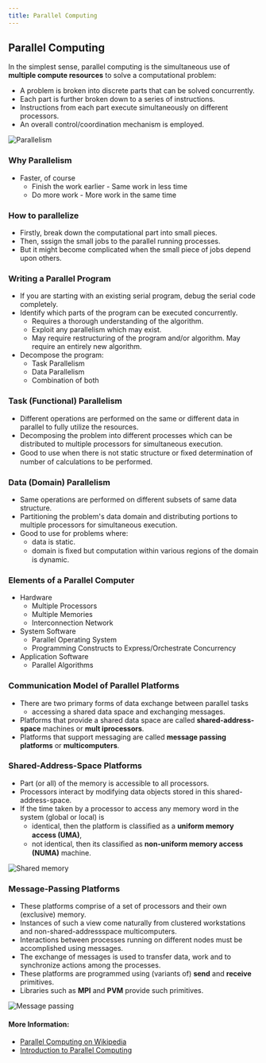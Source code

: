 ```yaml
---
title: Parallel Computing
---
```

## Parallel Computing

In the simplest sense, parallel computing is the simultaneous use of **multiple compute resources** to solve a computational problem:
  - A problem is broken into discrete parts that can be solved concurrently.
  - Each part is further broken down to a series of instructions.
  - Instructions from each part execute simultaneously on different processors.
  - An overall control/coordination mechanism is employed.

![Parallelism](https://computing.llnl.gov/tutorials/parallel_comp/images/parallelProblem.gif)

### Why Parallelism
- Faster, of course
  - Finish the work earlier - Same work in less time
  - Do more work - More work in the same time

### How to parallelize
- Firstly, break down the computational part into small pieces.
- Then, sssign the small jobs to the parallel running processes.
- But it might become complicated when the small piece of jobs depend upon others.
 
### Writing a Parallel Program
- If you are starting with an existing serial program, debug the serial code completely.
- Identify which parts of the program can be executed concurrently.
  - Requires a thorough understanding of the algorithm.
  - Exploit any parallelism which may exist.
  - May require restructuring of the program and/or algorithm. May require an entirely new algorithm.
- Decompose the program:
  - Task Parallelism
  - Data Parallelism
  - Combination of both
 
### Task (Functional) Parallelism
- Different operations are performed on the same or different data in parallel to fully utilize the resources. 
- Decomposing the problem into different processes which can be distributed to multiple processors for simultaneous execution.
- Good to use when there is not static structure or ﬁxed determination of number of calculations to be performed.

### Data (Domain) Parallelism
- Same operations are performed on different subsets of same data structure.
- Partitioning the problem's data domain and distributing portions to multiple processors for simultaneous execution.
- Good to use for problems where:
  - data is static.
  - domain is ﬁxed but computation within various regions of the domain is dynamic.

### Elements of a Parallel Computer
- Hardware
  - Multiple Processors
  - Multiple Memories 
  - Interconnection Network
- System Software
  - Parallel Operating System
  - Programming Constructs to Express/Orchestrate Concurrency
- Application Software
  - Parallel Algorithms

### Communication Model of Parallel Platforms
- There are two primary forms of data exchange between parallel tasks
  - accessing a shared data space and exchanging messages.
- Platforms that provide a shared data space are called **shared-address-space** machines or **mult iprocessors**. 
- Platforms that support messaging are called **message passing platforms** or **multicomputers**.

### Shared-Address-Space Platforms
- Part (or all) of the memory is accessible to all processors.
- Processors interact by modifying data objects stored in this shared-address-space.
- If the time taken by a processor to access any memory word in the system (global or local) is 
  - identical, then the platform is classiﬁed as a **uniform memory access (UMA)**,
  - not identical, then its classiﬁed as **non-uniform memory access (NUMA)** machine.

![Shared memory](https://computing.llnl.gov/tutorials/parallel_comp/images/sharedMemoryModel.gif) 
 
### Message-Passing Platforms
- These platforms comprise of a set of processors and their own (exclusive) memory.
- Instances of such a view come naturally from clustered workstations and non-shared-addressspace multicomputers.
- Interactions between processes running on different nodes must be accomplished using messages.
- The exchange of messages is used to transfer data, work and to synchronize actions among the processes.
- These platforms are programmed using (variants of) **send** and **receive** primitives.
- Libraries such as **MPI** and **PVM** provide such primitives.

![Message passing](https://computing.llnl.gov/tutorials/parallel_comp/images/msg_pass_model.gif)
 

#### More Information:
- [Parallel Computing on Wikipedia](https://en.wikipedia.org/wiki/Parallel_computing)
- [Introduction to Parallel Computing](https://computing.llnl.gov/tutorials/parallel_comp/)

